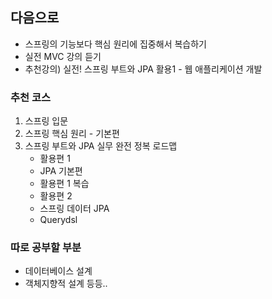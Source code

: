 ## 다음으로
- 스프링의 기능보다 핵심 원리에 집중해서 복습하기
- 실전 MVC 강의 듣기
- 추천강의) 실전! 스프링 부트와 JPA 활용1 - 웹 애플리케이션 개발

### 추천 코스
1. 스프링 입문
2. 스프링 핵심 원리 - 기본편
3. 스프링 부트와 JPA 실무 완전 정복 로드맵
    - 활용편 1
    - JPA 기본편
    - 활용편 1 복습
    - 활용편 2
    - 스프링 데이터 JPA
    - Querydsl
    
### 따로 공부할 부분
- 데이터베이스 설계
- 객체지향적 설계 등등..

 